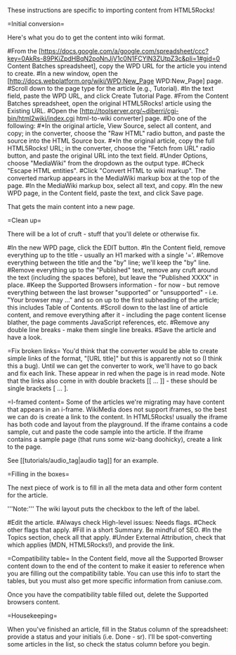 These instructions are specific to importing content from HTML5Rocks!

=Initial conversion=

Here's what you do to get the content into wiki format.

#From the [https://docs.google.com/a/google.com/spreadsheet/ccc?key=0AkRs-89PKiZpdHBqN2poNnJjV1c0N1FCYlN3ZUtpZ3c&pli=1#gid=0 Content Batches spreadsheet], copy the WPD URL for the article you intend to create.
#In a new window, open the [http://docs.webplatform.org/wiki/WPD:New_Page WPD:New_Page] page.
#Scroll down to the page type for the article (e.g., Tutorial).
#In the text field, paste the WPD URL, and click Create Tutorial Page.
#From the Content Batches spreadsheet, open the original HTML5Rocks! article using the Existing URL.
#Open the [http://toolserver.org/~diberri/cgi-bin/html2wiki/index.cgi html-to-wiki converter] page.
#Do one of the following:
#*In the original article, View Source, select all content, and copy; in the converter, choose the "Raw HTML" radio button, and paste the source into the HTML Source box.
#*In the original article, copy the full HTML5Rocks! URL; in the converter, choose the "Fetch from URL" radio button, and paste the original URL into the text field.
#Under Options, choose "MediaWiki" from the dropdown as the output type. 
#Check "Escape HTML entities".
#Click "Convert HTML to wiki markup". The converted markup appears in the MediaWiki markup box at the top of the page.
#In the MediaWiki markup box, select all text, and copy.
#In the new WPD page, in the Content field, paste the text, and click Save page.

That gets the main content into a new page.

=Clean up=

There will be a lot of cruft - stuff that you'll delete or otherwise fix.

#In the new WPD page, click the EDIT button.
#In the Content field, remove everything up to the title - usually an H1 marked with a single '='.
#Remove everything between the title and the "by" line; we'll keep the "by" line.
#Remove everything up to the "Published" text, remove any cruft around the text (including the spaces before), but leave the "Published XXXX" in place.
#Keep the Supported Browsers information - for now - but remove everything between the last browser "supported" or "unsupported" - i.e. "Your browser may ..." and so on up to the first subheading of the article; this includes Table of Contents.
#Scroll down to the last line of article content, and remove everything after it - including the page content license blather, the page comments JavaScript references, etc.
#Remove any double line breaks - make them single line breaks.
#Save the article and have a look.

=Fix broken links=
You'd think that the converter would be able to create simple links of the format, "[URL title]" but this is apparently not so (I think this a bug). Until we can get the converter to work, we'll have to go back and fix each link. These appear in red when the page is in read mode. Note that the links also come in with double brackets [[ ... ]] - these should be single brackets [ ... ].

=I-framed content=
Some of the articles we're migrating may have content that appears in an i-frame. WikiMedia does not support iframes, so the best we can do is create a link to the content. In HTML5Rocks! usually the iframe has both code and layout from the playground. If the iframe contains a code sample, cut and paste the code sample into the article. If the iframe contains a sample page (that runs some wiz-bang doohicky), create a link to the page. 

See [[tutorials/audio_tag|audio tag]] for an example. 

=Filling in the boxes=

The next piece of work is to fill in all the meta data and other form content for the article.

'''Note:''' The wiki layout puts the checkbox to the left of the label.

#Edit the article.
#Always check High-level issues: Needs flags.
#Check other flags that apply.
#Fill in a short Summary. Be mindful of SEO.
#In the Topics section, check all that apply.
#Under External Attribution, check that which applies (MDN, HTML5Rocks!), and provide the link.

=Compatibility table=
In the Content field, move all the Supported Browser content down to the end of the content to make it easier to reference when you are filling out the compatibility table. You can use this info to start the tables, but you must also get more specific information from caniuse.com.

Once you have the compatibility table filled out, delete the Supported browsers content.

=Housekeeping=

When you've finished an article, fill in the Status column of the spreadsheet: provide a status and your initials (i.e. Done - sr). I'll be spot-converting some articles in the list, so check the status column before you begin.